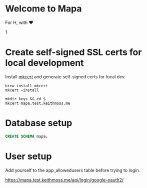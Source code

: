 # Welcome to Mapa

For H, with ❤️

1

# Create self-signed SSL certs for local development

Install [mkcert](https://github.com/FiloSottile/mkcert) and generate self-signed certs for local dev.

```
brew install mkcert
mkcert -install
```

```
mkdir keys && cd $_
mkcert mapa.test.keithmoss.me
```

# Database setup

```sql
CREATE SCHEMA mapa;
```

# User setup

Add yourself to the app_allowedusers table before trying to login.

https://mapa.test.keithmoss.me/api/login/google-oauth2/

